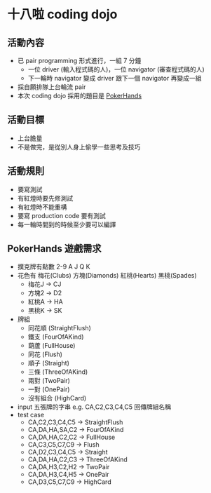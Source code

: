 # 十八啦 coding dojo

## 活動內容

+ 已 pair programming 形式進行，一組 7 分鐘
  + 一位 driver (輸入程式碼的人)，一位 navigator (審查程式碼的人)
  + 下一輪時 navigator 變成 driver 跟下一個 navigator 再變成一組
+ 採自願排隊上台輪流 pair
+ 本次 coding dojo 採用的題目是 [PokerHands](https://en.wikipedia.org/wiki/List_of_poker_hands) 

## 活動目標

+ 上台膽量
+ 不是做完，是從別人身上偷學一些思考及技巧

## 活動規則

+ 要寫測試
+ 有紅燈時要先修測試
+ 有紅燈時不能重構
+ 要寫 production code 要有測試
+ 每一輪時間到的時候至少要可以編譯

## PokerHands 遊戲需求

+ 撲克牌有點數 2-9 A J Q K
+ 花色有 梅花(Clubs) 方塊(Diamonds) 紅桃(Hearts) 黑桃(Spades)
    + 梅花J -> CJ
    + 方塊2 -> D2
    + 紅桃A -> HA
    + 黑桃K -> SK
+ 牌組
    + 同花順 (StraightFlush)
    + 鐵支 (FourOfAKind)
    + 葫蘆 (FullHouse)   
    + 同花 (Flush)
    + 順子 (Straight)
    + 三條 (ThreeOfAKind)
    + 兩對 (TwoPair)
    + 一對 (OnePair)
    + 沒有組合 (HighCard)
+ input 五張牌的字串 e.g. CA,C2,C3,C4,C5 回傳牌組名稱 
+ test case
    + CA,C2,C3,C4,C5 -> StraightFlush
    + CA,DA,HA,SA,C2 -> FourOfAKind
    + CA,DA,HA,C2,C2 -> FullHouse
    + CA,C3,C5,C7,C9 -> Flush
    + CA,D2,C3,C4,C5 -> Straight
    + CA,DA,HA,C2,C3 -> ThreeOfAKind
    + CA,DA,H3,C2,H2 -> TwoPair
    + CA,DA,H3,C4,H5 -> OnePair
    + CA,D3,C5,C7,C9 -> HighCard
